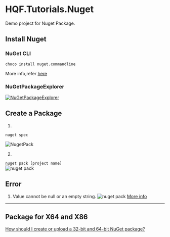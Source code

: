 ﻿# HQF.Tutorials.Nuget
Demo project for Nuget Package.

## Install Nuget

### NuGet CLI

```choco install nuget.commandline```

More info,refer [here](https://docs.nuget.org/ndocs/guides/install-nuget)


### NuGetPackageExplorer

[![NuGetPackageExplorer](https://cloud.githubusercontent.com/assets/5808377/11324261/06c2ccd8-912d-11e5-87e4-9898b2217baa.png)](https://github.com/NuGetPackageExplorer/NuGetPackageExplorer)


## Create a Package

1.
```nuget spec```   

 ![NugetPack](Pics/NugetSpec.png)


2.
``` nuget pack [project name] ```  
 ![nuget pack](Pics/NugetPack.png)


## Error
1. Value cannot be null or an empty string.
![nuget pack](Pics/ValueNull.png)
[More info](https://github.com/NuGet/Home/issues/2714)

-----


## Package for X64 and X86

[How should I create or upload a 32-bit and 64-bit NuGet package?](http://stackoverflow.com/a/11376762/1616023)